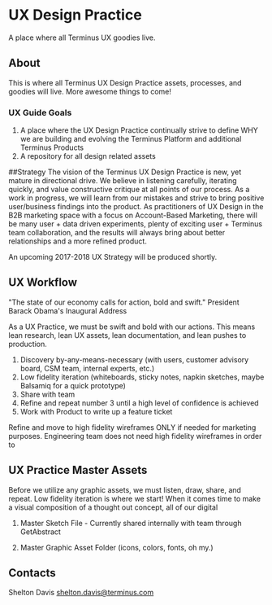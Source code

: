 # UX Design Practice
A place where all Terminus UX goodies live.

## About
This is where all Terminus UX Design Practice assets, processes, and goodies will live. More awesome things to come!

### UX Guide Goals
1. A place where the UX Design Practice continually strive to define WHY we are building and evolving the Terminus Platform and additional Terminus Products
2. A repository for all design related assets

##Strategy
The vision of the Terminus UX Design Practice is new, yet mature in directional drive. We believe in listening carefully, iterating quickly, and value constructive critique at all points of our process. As a work in progress, we will learn from our mistakes and strive to bring positive user/business findings into the product. As practitioners of UX Design in the B2B marketing space with a focus on Account-Based Marketing, there will be many user + data driven experiments, plenty of exciting user + Terminus team collaboration, and the results will always bring about better relationships and a more refined product.

An upcoming 2017-2018 UX Strategy will be produced shortly.

## UX Workflow
"The state of our economy calls for action, bold and swift."
President Barack Obama's Inaugural Address

As a UX Practice, we must be swift and bold with our actions. This means lean research, lean UX assets, lean documentation, and lean pushes to production.

1. Discovery by-any-means-necessary (with users, customer advisory board, CSM team, internal experts, etc.)
2. Low fidelity iteration (whiteboards, sticky notes, napkin sketches, maybe Balsamiq for a quick prototype)
3. Share with team
4. Refine and repeat number 3 until a high level of confidence is achieved
4. Work with Product to write up a feature ticket

Refine and move to high fidelity wireframes ONLY if needed for marketing purposes. Engineering team does not need high fidelity wireframes in order to

## UX Practice Master Assets
Before we utilize any graphic assets, we must listen, draw, share, and repeat. Low fidelity iteration is where we start! When it comes time to make a visual composition of a thought out concept, all of our digital

1. Master Sketch File - Currently shared internally with team through GetAbstract

2. Master Graphic Asset Folder (icons, colors, fonts, oh my.)

## Contacts
Shelton Davis
shelton.davis@terminus.com
